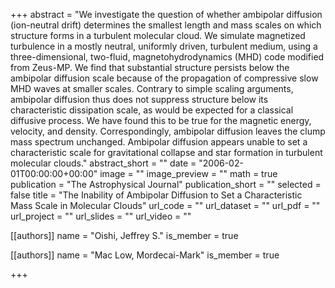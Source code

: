 +++
abstract = "We investigate the question of whether ambipolar diffusion (ion-neutral drift) determines the smallest length and mass scales on which structure forms in a turbulent molecular cloud. We simulate magnetized turbulence in a mostly neutral, uniformly driven, turbulent medium, using a three-dimensional, two-fluid, magnetohydrodynamics (MHD) code modified from Zeus-MP. We find that substantial structure persists below the ambipolar diffusion scale because of the propagation of compressive slow MHD waves at smaller scales. Contrary to simple scaling arguments, ambipolar diffusion thus does not suppress structure below its characteristic dissipation scale, as would be expected for a classical diffusive process. We have found this to be true for the magnetic energy, velocity, and density. Correspondingly, ambipolar diffusion leaves the clump mass spectrum unchanged. Ambipolar diffusion appears unable to set a characteristic scale for gravitational collapse and star formation in turbulent molecular clouds."
abstract_short = ""
date = "2006-02-01T00:00:00+00:00"
image = ""
image_preview = ""
math = true
publication = "The Astrophysical Journal"
publication_short = ""
selected = false
title = "The Inability of Ambipolar Diffusion to Set a Characteristic Mass Scale in Molecular Clouds"
url_code = ""
url_dataset = ""
url_pdf = ""
url_project = ""
url_slides = ""
url_video = ""



[[authors]]
    name = "Oishi, Jeffrey S."
    is_member = true


[[authors]]
    name = "Mac Low, Mordecai-Mark"
    is_member = true

+++
 